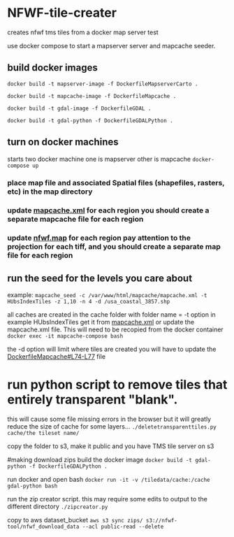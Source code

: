 # NFWF-tile-creater
creates nfwf tms tiles from a docker map server test

use docker compose to start a mapserver server and mapcache seeder.

## build docker images
`docker build -t mapserver-image -f DockerfileMapserverCarto .`

`docker build -t mapcache-image -f DockerfileMapcache .`

`docker build -t gdal-image -f DockerfileGDAL .`

`docker build -t gdal-python -f DockerfileGDALPython .`

## turn on docker machines
starts two docker machine one is mapserver other is mapcache
`docker-compose up`

### place map file and associated Spatial files (shapefiles, rasters, etc) in the map directory
### update [mapcache.xml](mapcache-configs/mapcache.xml) for each region you should create a separate mapcache file for each region
### update [nfwf.map](map/nfwf.map) for each region pay attention to the projection for each tiff, and you should create a separate map file for each region

## run the seed for the levels you care about
example:
`mapcache_seed -c /var/www/html/mapcache/mapcache.xml -t HUbsIndexTiles -z 1,10 -n 4 -d /usa_coastal_3857.shp`

all caches are created in the cache folder with folder name = -t option in example HUbsIndexTiles get it from [mapcache.xml](mapcache-configs/mapcache.xml#L36) or update the mapcache.xml file.  This will need to be recopied from the docker container
`docker exec -it mapcache-compose bash`


the -d option will limit where tiles are created you will have to update the [DockerfileMapcache#L74-L77](DockerfileMapcache) file

# run python script to remove tiles that entirely transparent "blank".
this will cause some file missing errors in the browser but it will greatly reduce the size of cache for some layers...
`./deletetransparenttiles.py cache/the tileset name/`

copy the folder to s3, make it public and you have TMS tile server on s3


#making download zips
build the docker image
`docker build -t gdal-python -f DockerfileGDALPython .`

run docker and open bash
`docker run -it -v /tiledata/cache:/cache gdal-python bash`

run the zip creator script.  this may require some edits to output to the different directory
`./zipcreator.py`

copy to aws dataset_bucket
`aws s3 sync zips/ s3://nfwf-tool/nfwf_download_data --acl public-read --delete`
